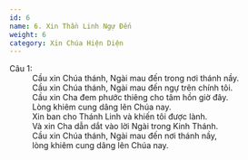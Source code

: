 ```yaml
---
id: 6
name: 6. Xin Thần Linh Ngự Đến
weight: 6
category: Xin Chúa Hiện Diện
---
```

<dl><dt>Câu 1:</dt><dd data-verse="1">Cầu xin Chúa thánh, Ngài mau đến trong nơi thánh nầy. <br/>Cầu xin Chúa thánh, Ngài mau đến ngự trên chính tôi. <br/>Cầu xin Cha đem phước thiêng cho tâm hồn giờ đây. <br/>Lòng khiêm cung dâng lên Chúa nay. <br/>Xin ban cho Thánh Linh và khiến tôi được lành. <br/>Và xin Cha dẫn dắt vào lời Ngài trong Kinh Thánh. <br/>Cầu xin Chúa thánh, Ngài mau đến nơi thánh nầy, <br/>lòng khiêm cung dâng lên Chúa nay. </dd></dl>
